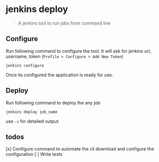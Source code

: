 # jenkins deploy
> A jenkins tool to run jobs from command line

## Configure

Run following command to configure the tool. It will ask for jenkins url, username, token (`Profile > Configure > Add New Token`)

```
jenkins configure
```

Once its configured the application is ready for use.

## Deploy

Run following command to deploy the any job
```
jenkins deploy job_name 
```
use `-v` for detailed output.

## todos
[x] Configure command to automate the cli download and configure the configuration
[ ] Write tests